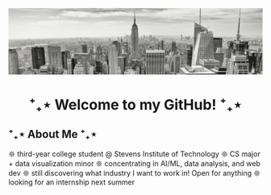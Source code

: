![black and white image of new york city](https://github.com/angeleanne-enriquez/angeleanne-enriquez/blob/main/black-white-city.jpg)

# <p align=center> ⁺₊⋆ Welcome to my GitHub! ⁺₊⋆ 

## ⁺₊⋆ About Me ⁺₊⋆
𖤓 third-year college student @ Stevens Institute of Technology
𖤓 CS major + data visualization minor
𖤓 concentrating in AI/ML, data analysis, and web dev
𖤓 still discovering what industry I want to work in! Open for anything 
𖤓 looking for an internship next summer

<!--
**angeleanne-enriquez/angeleanne-enriquez** is a ✨ _special_ ✨ repository because its `README.md` (this file) appears on your GitHub profile.

Here are some ideas to get you started:

- 🔭 I’m currently working on ...
- 🌱 I’m currently learning ...
- 👯 I’m looking to collaborate on ...
- 🤔 I’m looking for help with ...
- 💬 Ask me about ...
- 📫 How to reach me: ...
- 😄 Pronouns: ...
- ⚡ Fun fact: ...
-->
